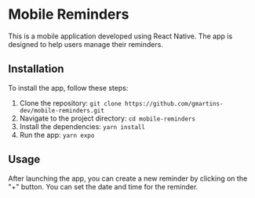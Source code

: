 # Mobile Reminders

This is a mobile application developed using React Native. The app is designed to help users manage their reminders.

## Installation

To install the app, follow these steps:

1. Clone the repository: `git clone https://github.com/gmartins-dev/mobile-reminders.git`
2. Navigate to the project directory: `cd mobile-reminders`
3. Install the dependencies: `yarn install`
4. Run the app: `yarn expo`

## Usage

After launching the app, you can create a new reminder by clicking on the "+" button. You can set the date and time for the reminder.
